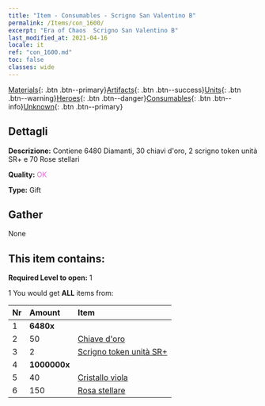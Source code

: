 ```yaml
---
title: "Item - Consumables - Scrigno San Valentino B"
permalink: /Items/con_1600/
excerpt: "Era of Chaos  Scrigno San Valentino B"
last_modified_at: 2021-04-16
locale: it
ref: "con_1600.md"
toc: false
classes: wide
---
```

 [Materials](/it/Items/){: .btn .btn--primary}[Artifacts](/it/Items/Artifacts/){: .btn .btn--success}[Units](/it/Items/Units/){: .btn .btn--warning}[Heroes](/it/Items/Heroes/){: .btn .btn--danger}[Consumables](/it/Items/Consumables/){: .btn .btn--info}[Unknown](/it/Items/Unknown/){: .btn .btn--primary}

## Dettagli
 **Descrizione:** Contiene 6480 Diamanti, 30 chiavi d'oro, 2 scrigno token unità SR+ e 70 Rose stellari

 **Quality:** <span style="color: #DA70D6">OK</span>

 **Type:** Gift

## Gather

  None

## This item contains:

 **Required Level to open:** 1

 1 You would get **ALL** items  from:

  | Nr | Amount |     Item    |
  |:---|:-------|:------------|
  | 1 |  **6480x** | <i class="fas fa-gem"/> |  | 
  | 2 | 50 | [Chiave d'oro](/it/Items/con_783/) |  | 
  | 3 | 2 | [Scrigno token unità SR+](/it/Items/con_1598/) |  | 
  | 4 |  **1000000x** | <i class="fas fa-coins"/> |  | 
  | 5 | 40 | [Cristallo viola](/it/Items/con_720/) |  | 
  | 6 | 150 | [Rosa stellare](/it/Items/con_812/) |  | 
